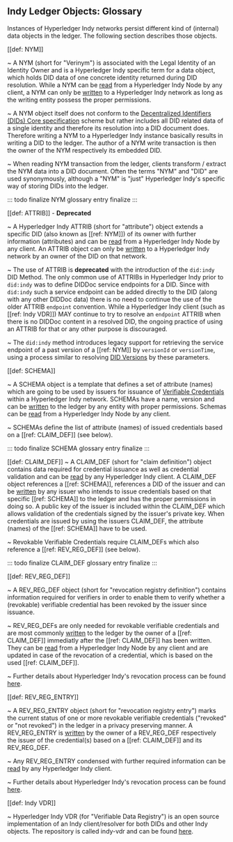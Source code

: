 ## Indy Ledger Objects: Glossary

Instances of Hyperledger Indy networks persist different kind of (internal) data objects in the ledger. The following section describes those objects.


[[def: NYM]]

~ A NYM (short for "Verinym") is associated with the Legal Identity of an Identity Owner and is a Hyperledger Indy specific term for a data object, which holds DID data of one concrete identity returned during DID resolution. While a NYM can be [read](https://hyperledger-indy.readthedocs.io/projects/node/en/latest/requests.html#get-nym) from a Hyperledger Indy Node by any client, a NYM can only be [written](https://hyperledger-indy.readthedocs.io/projects/node/en/latest/requests.html#nym) to a Hyperledger Indy network as long as the writing entity possess the proper permissions.

~ A NYM object itself does not conform to the [Decentralized Identifiers (DIDs) Core specification](https://https://www.w3.org/TR/did-core/) scheme but rather includes all DID related data of a single identity and therefore its resolution into a DID document does. Therefore writing a NYM to a Hyperledger Indy instance basically results in writing a DID to the ledger. The author of a NYM write transaction is then the owner of the NYM respectively its embedded DID.

~ When reading NYM transaction from the ledger, clients transform / extract the NYM data into a DID document. Often the terms "NYM" and "DID" are used synonymously, although a "NYM" is "just" Hyperledger Indy's specific way of storing DIDs into the ledger.

::: todo finalize NYM glossary entry
finalize
:::

[[def: ATTRIB]] - **Deprecated**

~ A Hyperledger Indy ATTRIB (short for "attribute") object extends a specific DID (also known as [[ref: NYM]]) of its owner with further information (attributes) and can be [read](https://hyperledger-indy.readthedocs.io/projects/node/en/latest/requests.html#get-attrib) from a Hyperledger Indy Node by any client. An ATTRIB object can only be [written](https://hyperledger-indy.readthedocs.io/projects/node/en/latest/requests.html#attrib) to a Hyperledger Indy network by an owner of the DID on that network.

~ The use of ATTRIB is **deprecated** with the introduction of the `did:indy` DID Method. The only common use of ATTRIBs in Hyperledger Indy prior to `did:indy` was to define DIDDoc service endpoints for a DID. Since with `did:indy` such a service endpoint can be added directly to the DID (along with any other DIDDoc data) there is no need to continue the use of the older ATTRIB `endpoint` convention. While a Hyperledger Indy client (such as [[ref: Indy VDR]]) MAY continue to try to resolve an `endpoint` ATTRIB when there is no DIDDoc content in a resolved DID, the ongoing practice of using an ATTRIB for that or any other purpose is discouraged.

~ The `did:indy` method introduces legacy support for retrieving the service endpoint of a past version of a [[ref: NYM]] by `versionId` or `versionTime`, using a process similar to resolving [DID Versions](\https://hyperledger.github.io/indy-did-method/#did-versions) by these parameters.


[[def: SCHEMA]]

~ A SCHEMA object is a template that defines a set of attribute (names) which are going to be used by issuers for issuance of [Verifiable Credentials](https://www.w3.org/TR/vc-data-model/) within a Hyperledger Indy network. SCHEMAs have a name, version and can be [written](https://hyperledger-indy.readthedocs.io/projects/node/en/latest/transactions.html#schema) to the ledger by any entity with proper permissions. Schemas can be [read](https://hyperledger-indy.readthedocs.io/projects/node/en/latest/requests.html#get-schema) from a Hyperledger Indy Node by any client.

~ SCHEMAs define the list of attribute (names) of issued credentials based on a [[ref: CLAIM_DEF]] (see below).

::: todo finalize SCHEMA glossary entry
finalize
:::


[[def: CLAIM_DEF]]
~ A CLAIM_DEF (short for "claim definition") object contains data required for credential issuance as well as 
credential validation and can be [read](https://hyperledger-indy.readthedocs.io/projects/node/en/latest/requests.html#get-claim-def) by any Hyperledger Indy client. A CLAIM_DEF object references a [[ref: SCHEMA]], references a DID of the issuer and can be [written](https://hyperledger-indy.readthedocs.io/projects/node/en/latest/requests.html#claim-def) by any issuer who intends to issue credentials based on that specific [[ref: SCHEMA]] to the ledger and has the proper permissions in doing so. A public key of the issuer is included within the CLAIM_DEF which allows validation of the credentials signed by the issuer's private key. When credentials are issued by using the issuers CLAIM_DEF, the attribute (names) of the [[ref: SCHEMA]] have to be used.

~ Revokable Verifiable Credentials require CLAIM_DEFs which also reference a [[ref: REV_REG_DEF]] (see below).

::: todo finalize CLAIM_DEF glossary entry
finalize
:::

[[def: REV_REG_DEF]]

~ A REV_REG_DEF object (short for "revocation registry definition") contains information required for verifiers in order to enable them to verify whether a (revokable) verifiable credential has been revoked by the issuer since issuance.

~ REV_REG_DEFs are only needed for revokable verifiable credentials and are most commonly [written](https://hyperledger-indy.readthedocs.io/projects/node/en/latest/requests.html#claim-def) to the ledger by the owner of a [[ref: CLAIM_DEF]] immediatly after the [[ref: CLAIM_DEF]] has been written. They can be [read](https://hyperledger-indy.readthedocs.io/projects/node/en/latest/requests.html#get-attrib) from a Hyperledger Indy Node by any client and are updated in case of the revocation of a credential, which is based on the used [[ref: CLAIM_DEF]].

~ Further details about Hyperledger Indy's revocation process can be found [here](https://hyperledger-indy.readthedocs.io/projects/hipe/en/latest/text/0011-cred-revocation/README.html).

[[def: REV_REG_ENTRY]]

~ A REV_REG_ENTRY object (short for "revocation registry entry") marks the current status of one or more revokable verifiable credentials ("revoked" or "not revoked") in the ledger in a privacy preserving manner. A REV_REG_ENTRY is [written](https://hyperledger-indy.readthedocs.io/projects/node/en/latest/requests.html#revoc-reg-entry) by the owner of a REV_REG_DEF respectively the issuer of the credential(s) based on a [[ref: CLAIM_DEF]] and its REV_REG_DEF.

~ Any REV_REG_ENTRY condensed with further required information can be [read](https://hyperledger-indy.readthedocs.io/projects/node/en/latest/requests.html#get-revoc-reg-delta) by any Hyperledger Indy client.

~ Further details about Hyperledger Indy's revocation process can be found [here](https://hyperledger-indy.readthedocs.io/projects/hipe/en/latest/text/0011-cred-revocation/README.html).

[[def: Indy VDR]]

~ Hyperledger Indy VDR (for "Verifiable Data Registry") is an open source implementation of an Indy client/resolver for both DIDs and other Indy objects.
The repository is called indy-vdr and can be found [here](https://github.com/hyperledger/indy-vdr).
